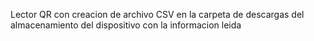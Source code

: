 Lector QR con creacion de archivo CSV en la carpeta de descargas del almacenamiento del dispositivo con la informacion leida
